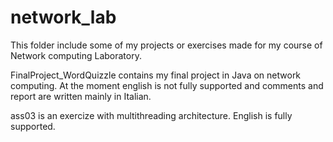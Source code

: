 # network_lab
This folder include some of my projects or exercises made for my course of Network computing Laboratory.

FinalProject_WordQuizzle contains my final project in Java on network computing. 
At the moment english is not fully supported and comments and report are written mainly in Italian.

ass03 is an exercize with multithreading architecture. English is fully supported.
